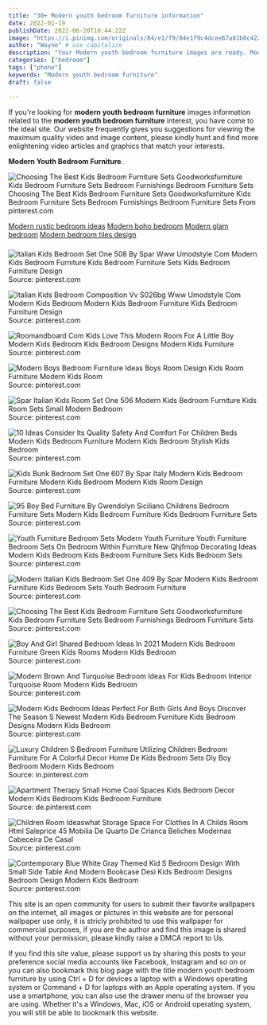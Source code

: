 ```yaml
---
title: "30+ Modern youth bedroom furniture information"
date: 2022-01-19
publishDate: 2022-06-20T10:44:22Z
image: "https://i.pinimg.com/originals/84/e1/f9/84e1f9c4dcee67a81b0c422e62779d01.jpg"
author: "Wayne" # use capitalize
description: "Your Modern youth bedroom furniture images are ready. Modern youth bedroom furniture are a topic that is being searched for and liked by netizens now. You can Get the Modern youth bedroom furniture files here. Download all free vectors."
categories: ["bedroom"]
tags: ["phone"]
keywords: "Modern youth bedroom furniture"
draft: false

---
```


If you're looking for **modern youth bedroom furniture** images information related to the **modern youth bedroom furniture** interest, you have come to the ideal  site.  Our website frequently  gives you  suggestions  for viewing  the maximum  quality video and image  content, please kindly hunt and find more enlightening video articles and graphics  that match your interests.

**Modern Youth Bedroom Furniture**. 

![Choosing The Best Kids Bedroom Furniture Sets Goodworksfurniture Kids Bedroom Furniture Sets Bedroom Furnishings Bedroom Furniture Sets](https://i.pinimg.com/originals/6a/b2/78/6ab2787e08044d2446382fc28d7c2099.jpg "Choosing The Best Kids Bedroom Furniture Sets Goodworksfurniture Kids Bedroom Furniture Sets Bedroom Furnishings Bedroom Furniture Sets")
Choosing The Best Kids Bedroom Furniture Sets Goodworksfurniture Kids Bedroom Furniture Sets Bedroom Furnishings Bedroom Furniture Sets From pinterest.com

[Modern rustic bedroom ideas](/modern-rustic-bedroom-ideas/)
[Modern boho bedroom](/modern-boho-bedroom/)
[Modern glam bedroom](/modern-glam-bedroom/)
[Modern bedroom tiles design](/modern-bedroom-tiles-design/)



### 

 


![Italian Kids Bedroom Set One 508 By Spar Www Umodstyle Com Modern Kids Bedroom Furniture Kids Bedroom Furniture Sets Kids Bedroom Furniture Design](https://i.pinimg.com/736x/a3/08/b1/a308b159e8b7683dba5e420d6bc604ec--kids-bedroom-sets-kid-bedrooms.jpg "Italian Kids Bedroom Set One 508 By Spar Www Umodstyle Com Modern Kids Bedroom Furniture Kids Bedroom Furniture Sets Kids Bedroom Furniture Design")
Source: pinterest.com

 

![Italian Kids Bedroom Composition Vv S026bg Www Umodstyle Com Modern Kids Bedroom Modern Kids Bedroom Furniture Kids Bedroom Furniture Design](https://i.pinimg.com/736x/6d/5f/fb/6d5ffbf19cc182435634c44b14690ddf--modern-kids-bedroom-kids-bedroom-furniture.jpg "Italian Kids Bedroom Composition Vv S026bg Www Umodstyle Com Modern Kids Bedroom Modern Kids Bedroom Furniture Kids Bedroom Furniture Design")
Source: pinterest.com

 

![Roomandboard Com Kids Love This Modern Room For A Little Boy Modern Kids Bedroom Kids Bedroom Designs Modern Kids Furniture](https://i.pinimg.com/originals/85/d1/ec/85d1ecc44c5161c4d05fd24d364e233f.jpg "Roomandboard Com Kids Love This Modern Room For A Little Boy Modern Kids Bedroom Kids Bedroom Designs Modern Kids Furniture")
Source: pinterest.com

 

![Modern Boys Bedroom Furniture Ideas Boys Room Design Kids Room Furniture Modern Kids Room](https://i.pinimg.com/originals/94/ea/30/94ea3024b1646983407d93e9a78a1b2e.jpg "Modern Boys Bedroom Furniture Ideas Boys Room Design Kids Room Furniture Modern Kids Room")
Source: pinterest.com

 

![Spar Italian Kids Room Set One 506 Modern Kids Bedroom Furniture Kids Room Sets Small Modern Bedroom](https://i.pinimg.com/564x/23/ac/7a/23ac7a94b2795fba90fd938ef6f4c848.jpg "Spar Italian Kids Room Set One 506 Modern Kids Bedroom Furniture Kids Room Sets Small Modern Bedroom")
Source: pinterest.com

 

![10 Ideas Consider Its Quality Safety And Comfort For Children Beds Modern Kids Bedroom Furniture Modern Kids Bedroom Stylish Kids Bedroom](https://i.pinimg.com/originals/a6/ee/f8/a6eef82bca5b164dee0e1900e7f9738d.jpg "10 Ideas Consider Its Quality Safety And Comfort For Children Beds Modern Kids Bedroom Furniture Modern Kids Bedroom Stylish Kids Bedroom")
Source: pinterest.com

 

![Kids Bunk Bedroom Set One 607 By Spar Italy Modern Kids Bedroom Furniture Modern Kids Bedroom Modern Kids Room Design](https://i.pinimg.com/originals/60/2a/7d/602a7d651f52bb12cdc726a9a0203e06.jpg "Kids Bunk Bedroom Set One 607 By Spar Italy Modern Kids Bedroom Furniture Modern Kids Bedroom Modern Kids Room Design")
Source: pinterest.com

 

![95 Boy Bed Furniture By Gwendolyn Siciliano Childrens Bedroom Furniture Sets Modern Kids Bedroom Furniture Kids Bedroom Furniture Sets](https://i.pinimg.com/originals/e5/bd/bb/e5bdbb06e9d17cd4a03a0b8984be9e05.jpg "95 Boy Bed Furniture By Gwendolyn Siciliano Childrens Bedroom Furniture Sets Modern Kids Bedroom Furniture Kids Bedroom Furniture Sets")
Source: pinterest.com

 

![Youth Furniture Bedroom Sets Modern Youth Furniture Youth Furniture Bedroom Sets On Bedroom Within Furniture New Qhjfmop Decorating Ideas Modern Kids Bedroom Kids Bedroom Furniture Sets Kids Bedroom Sets](https://i.pinimg.com/564x/66/d2/20/66d2203bc75eba7ee93617faa32f988f.jpg "Youth Furniture Bedroom Sets Modern Youth Furniture Youth Furniture Bedroom Sets On Bedroom Within Furniture New Qhjfmop Decorating Ideas Modern Kids Bedroom Kids Bedroom Furniture Sets Kids Bedroom Sets")
Source: pinterest.com

 

![Modern Italian Kids Bedroom Set One 409 By Spar Modern Kids Bedroom Furniture Kids Bedroom Sets Youth Bedroom Furniture](https://i.pinimg.com/originals/0f/66/8b/0f668b5e7944d440701660ea1cf7d933.jpg "Modern Italian Kids Bedroom Set One 409 By Spar Modern Kids Bedroom Furniture Kids Bedroom Sets Youth Bedroom Furniture")
Source: pinterest.com

 

![Choosing The Best Kids Bedroom Furniture Sets Goodworksfurniture Kids Bedroom Furniture Sets Bedroom Furnishings Bedroom Furniture Sets](https://i.pinimg.com/originals/6a/b2/78/6ab2787e08044d2446382fc28d7c2099.jpg "Choosing The Best Kids Bedroom Furniture Sets Goodworksfurniture Kids Bedroom Furniture Sets Bedroom Furnishings Bedroom Furniture Sets")
Source: pinterest.com

 

![Boy And Girl Shared Bedroom Ideas In 2021 Modern Kids Bedroom Furniture Green Kids Rooms Modern Kids Bedroom](https://i.pinimg.com/originals/c0/99/31/c0993129635f1173e11a591b7c939c4d.jpg "Boy And Girl Shared Bedroom Ideas In 2021 Modern Kids Bedroom Furniture Green Kids Rooms Modern Kids Bedroom")
Source: pinterest.com

 

![Modern Brown And Turquoise Bedroom Ideas For Kids Bedroom Interior Turquoise Room Modern Kids Bedroom](https://i.pinimg.com/originals/23/64/a9/2364a9bcb43da77bd6016184c893978b.jpg "Modern Brown And Turquoise Bedroom Ideas For Kids Bedroom Interior Turquoise Room Modern Kids Bedroom")
Source: pinterest.com

 

![Modern Kids Bedroom Ideas Perfect For Both Girls And Boys Discover The Season S Newest Modern Kids Bedroom Furniture Kids Bedroom Designs Modern Kids Bedroom](https://i.pinimg.com/originals/4b/b6/aa/4bb6aa5e87f3af123d425b4f8e8cf127.jpg "Modern Kids Bedroom Ideas Perfect For Both Girls And Boys Discover The Season S Newest Modern Kids Bedroom Furniture Kids Bedroom Designs Modern Kids Bedroom")
Source: pinterest.com

 

![Luxury Children S Bedroom Furniture Utilizing Children Bedroom Furniture For A Colorful Decor Home De Kids Bedroom Sets Diy Boy Bedroom Modern Kids Bedroom](https://i.pinimg.com/originals/7f/ec/24/7fec2438cfe0388923ac9be554ab2cc9.jpg "Luxury Children S Bedroom Furniture Utilizing Children Bedroom Furniture For A Colorful Decor Home De Kids Bedroom Sets Diy Boy Bedroom Modern Kids Bedroom")
Source: in.pinterest.com

 

![Apartment Therapy Small Home Cool Spaces Kids Bedroom Decor Modern Kids Bedroom Kids Bedroom Furniture](https://i.pinimg.com/originals/76/e0/27/76e0274db00eb72c568558eeabf6b838.jpg "Apartment Therapy Small Home Cool Spaces Kids Bedroom Decor Modern Kids Bedroom Kids Bedroom Furniture")
Source: de.pinterest.com

 

![Children Room Ideaswhat Storage Space For Clothes In A Childs Room Html Saleprice 45 Mobilia De Quarto De Crianca Beliches Modernas Cabeceira De Casal](https://i.pinimg.com/originals/44/fa/91/44fa918ae461b7842c045de3b056bb5d.jpg "Children Room Ideaswhat Storage Space For Clothes In A Childs Room Html Saleprice 45 Mobilia De Quarto De Crianca Beliches Modernas Cabeceira De Casal")
Source: pinterest.com

 

![Contemporary Blue White Gray Themed Kid S Bedroom Design With Small Side Table And Modern Bookcase Desi Kids Bedroom Designs Bedroom Design Modern Kids Bedroom](https://i.pinimg.com/originals/84/e1/f9/84e1f9c4dcee67a81b0c422e62779d01.jpg "Contemporary Blue White Gray Themed Kid S Bedroom Design With Small Side Table And Modern Bookcase Desi Kids Bedroom Designs Bedroom Design Modern Kids Bedroom")
Source: pinterest.com

 

This site is an open community for users to submit their favorite wallpapers on the internet, all images or pictures in this website are for personal wallpaper use only, it is stricly prohibited to use this wallpaper for commercial purposes, if you are the author and find this image is shared without your permission, please kindly raise a DMCA report to Us.

If you find this site value, please support us by sharing this posts to your preference social media accounts like Facebook, Instagram and so on or you can also bookmark this blog page with the title modern youth bedroom furniture by using Ctrl + D for devices a laptop with a Windows operating system or Command + D for laptops with an Apple operating system. If you use a smartphone, you can also use the drawer menu of the browser you are using. Whether it's a Windows, Mac, iOS or Android operating system, you will still be able to bookmark this website.
